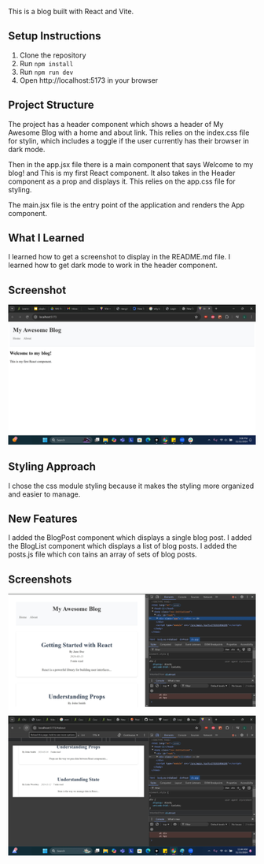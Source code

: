 This is a blog built with React and Vite.

## Setup Instructions
1. Clone the repository
2. Run `npm install`
3. Run `npm run dev`
4. Open http://localhost:5173 in your browser

## Project Structure
The project has a header component which shows a header of My Awesome Blog with a home and about link.
This relies on the index.css file for stylin, which includes a toggle if the user currently has their browser in dark mode.

Then in the app.jsx file there is a main component that says Welcome to my blog! and This is my first React component.
It also takes in the Header component as a prop and displays it.
This relies on the app.css file for styling.

The main.jsx file is the entry point of the application and renders the App component.
## What I Learned
I learned how to get a screenshot to display in the README.md file.
I learned how to get dark mode to work in the header component.

## Screenshot

![my work](/src/assets/Screen.jpg)

## Styling Approach
I chose the css module styling because it makes the styling more organized and easier to manage.

## New Features
I added the BlogPost component which displays a single blog post.
I added the BlogList component which displays a list of blog posts.
I added the posts.js file which con tains an array of sets of blog posts.

## Screenshots
![my work](/src/assets/Assignment1_desktop.jpg)
![my work](/src/assets/Assignment1_mobile.jpg)
